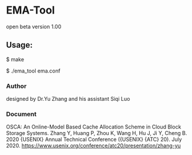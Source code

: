 # EMA-Tool
open beta version 1.00
## Usage:
$ make

$ ./ema_tool ema.conf



### Author 
designed by Dr.Yu Zhang and his assistant Siqi Luo

### Document
OSCA: An Online-Model Based Cache Allocation Scheme in Cloud Block Storage Systems. Zhang Y, Huang P, Zhou K, Wang H, Hu J, Ji Y, Cheng B. 2020 {USENIX} Annual Technical Conference ({USENIX} {ATC} 20). July 2020.
https://www.usenix.org/conference/atc20/presentation/zhang-yu
